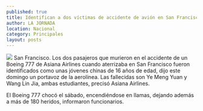 ```yaml
---
published: true
title: Identifican a dos víctimas de accidente de avión en San Francisco
author: LA JORNADA
location: Nacional
category: Principales
layout: posts
---
```


![](http://i.imgur.com/Oq2aLTvm.jpg)
San Francisco. Los dos pasajeros que murieron en el accidente de un Boeing 777 de Asiana Airlines cuando aterrizaba en San Francisco fueron identificados como unas jóvenes chinas de 16 años de edad, dijo este domingo un portavoz de la aerolínea. Las fallecidas son Ye Meng Yuan y Wang Lin Jia, ambas estudiantes, precisó Asiana Airlines.

El Boeing 777 chocó el sábado, encendiéndose en llamas, dejando además a más de 180 heridos, informaron funcionarios.
